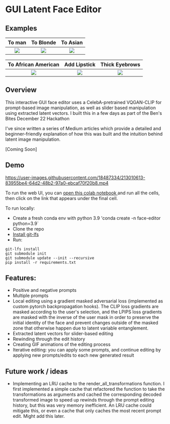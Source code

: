 # GUI Latent Face Editor

## Examples

To man                     |  To Blonde | To Asian
:-------------------------:|:-------------------------:|:----:|
![](https://github.com/ErwannMillon/face-editor/blob/main/animations/woman_to_man.gif)  |  ![](https://github.com/ErwannMillon/face-editor/blob/main/animations/blonde.gif) | ![](https://github.com/ErwannMillon/face-editor/blob/main/animations/to_sian.gif)

  To African American | Add Lipstick                   |  Thick Eyebrows
:-------------------------:|:-------------------------:| :---:|
![](https://github.com/ErwannMillon/face-editor/blob/main/animations/to_black.gif) | ![](https://github.com/ErwannMillon/face-editor/blob/main/animations/add_lipstick.gif)  |  ![](https://github.com/ErwannMillon/face-editor/blob/main/animations/thick_eyebrows.gif)


## Overview
This interactive GUI face editor uses a CelebA-pretrained VQGAN-CLIP for prompt-based image manipulation, as well as slider based manipulation using extracted latent vectors. I built this in a few days as part of the Ben's Bites December 22 Hackathon

I've since written a series of Medium articles which provide a detailed and beginner-friendly explanation of how this was built and the intuition behind latent image manipulation. 

[Coming Soon]

## Demo

https://user-images.githubusercontent.com/18487334/213010613-83955be4-64d2-48b2-97a0-ebcaf70f20b8.mp4

To run the web UI, you can <a href="https://colab.research.google.com/drive/110uAZIRQjQen0rKqcnX_bqUXIahvRsm9?usp=sharing"> open this colab notebook </a> and run all the cells, then click on the link that appears under the final cell.

To run locally:
- Create a fresh conda env with python 3.9 'conda create -n face-editor python=3.9`
- Clone the repo
- <a href="https://docs.github.com/en/repositories/working-with-files/managing-large-files/installing-git-large-file-storage"> Install git-lfs </a>
- Run:

```
git-lfs install
git submodule init
git submodule update --init --recursive
pip install -r requirements.txt
```

## Features:
- Positive and negative prompts
- Multiple prompts
- Local editing using a gradient masked adversarial loss (implemented as custom pytorch backpropagation hooks). The CLIP loss gradients are masked according to the user's selection, and the LPIPS loss gradients are masked with the inverse of the user mask in order to preserve the initial identity of the face and prevent changes outside of the masked zone that otherwise happen due to latent variable entanglement. 
- Extracted latent vectors for slider-based editing
- Rewinding through the edit history
- Creating GIF animations of the editing process 
- Iterative editing: you can apply some prompts, and continue editing by applying new prompts/edits to each new generated result

## Future work / ideas
- Implementing an LRU cache to the render_all_transformations function. I first implemented a simple cache that refactored the function to take the transformations as arguments and cached the corresponding decoded transformed image to speed up rewinds through the prompt editing history, but this was very memory inefficient. An LRU cache could mitigate this, or even a cache that only caches the most recent prompt edit. Might add this later. 

